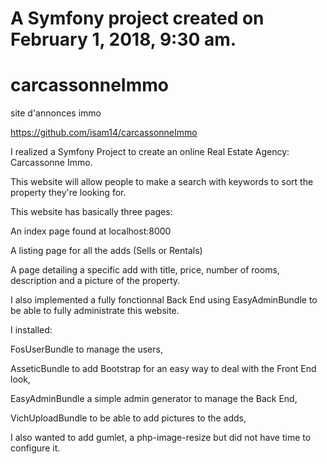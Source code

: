 A Symfony project created on February 1, 2018, 9:30 am.
=======
# carcassonneImmo
site d'annonces immo

https://github.com/isam14/carcassonneImmo

I realized a Symfony Project to create an online Real Estate Agency: Carcassonne Immo.

This website will allow people to make a search with keywords to sort the property they're looking for.

This website has basically three pages:

An index page found at localhost:8000

A listing page for all the adds (Sells or Rentals)

A page detailing a specific add with title, price, number of rooms, description and a picture of the property.

I also implemented a fully fonctionnal Back End using EasyAdminBundle to be able to fully administrate this website.

I installed:

FosUserBundle to manage the users,

AsseticBundle to add Bootstrap for an easy way to deal with the Front End look,

EasyAdminBundle a simple admin generator to manage the Back End,

VichUploadBundle to be able to add pictures to the adds,

I also wanted to add gumlet, a php-image-resize but did not have time to configure it.



